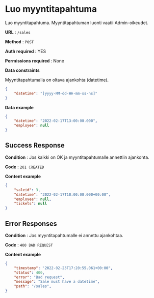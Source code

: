 # Luo myyntitapahtuma

Luo myyntitapahtuma. Myyntitapahtuman luonti vaatii Admin-oikeudet.

**URL** : `/sales`

**Method** : `POST`

**Auth required** : YES

**Permissions required** : None

**Data constraints**

Myyntitapahtumalla on oltava ajankohta (datetime).

```json
{
    "datetime": "[yyyy-MM-dd-HH-mm-ss-ns]"
}
```

**Data example** 

```json
{
    "datetime": "2022-02-17T13:00:00.000",
    "employee": null
}
```

## Success Response

**Condition** : Jos kaikki on OK ja myyntitapahtumalle annettiin ajankohta.

**Code** : `201 CREATED`

**Content example**

```json
{
    "saleid": 3,
    "datetime": "2022-02-17T10:00:00.000+00:00",
    "employee": null,
    "tickets": null
}
```

## Error Responses

**Condition** : Jos myyntitapahtumalle ei annettu ajankohtaa.

**Code** : `400 BAD REQUEST`

**Content example**

```json
{
    "timestamp": "2022-02-23T17:20:55.061+00:00",
    "status": 400,
    "error": "Bad request",    
    "message": "Sale must have a datetime",
    "path": "/sales",
}
```
